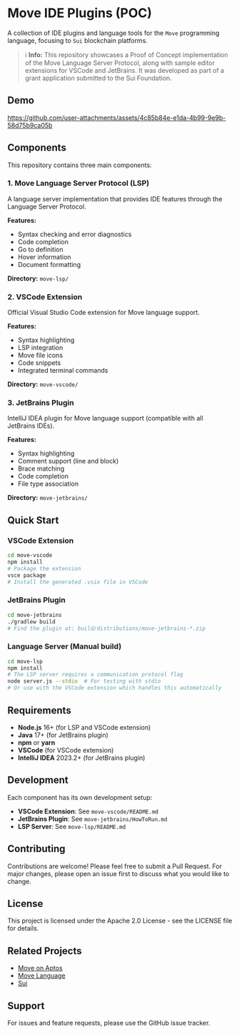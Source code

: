 # Move IDE Plugins (POC)

A collection of IDE plugins and language tools for the `Move` programming language, focusing to `Sui` blockchain platforms.

> ℹ️ **Info:** This repository showcases a Proof of Concept implementation of the Move Language Server Protocol, along with sample editor extensions for VSCode and JetBrains. It was developed as part of a grant application submitted to the Sui Foundation.

## Demo

https://github.com/user-attachments/assets/4c85b84e-e1da-4b99-9e9b-58d75b9ca05b

## Components

This repository contains three main components:

### 1. Move Language Server Protocol (LSP)
A language server implementation that provides IDE features through the Language Server Protocol.

**Features:**
- Syntax checking and error diagnostics
- Code completion
- Go to definition
- Hover information
- Document formatting

**Directory:** `move-lsp/`

### 2. VSCode Extension
Official Visual Studio Code extension for Move language support.

**Features:**
- Syntax highlighting
- LSP integration
- Move file icons
- Code snippets
- Integrated terminal commands

**Directory:** `move-vscode/`

### 3. JetBrains Plugin
IntelliJ IDEA plugin for Move language support (compatible with all JetBrains IDEs).

**Features:**
- Syntax highlighting
- Comment support (line and block)
- Brace matching
- Code completion
- File type association

**Directory:** `move-jetbrains/`

## Quick Start

### VSCode Extension
```bash
cd move-vscode
npm install
# Package the extension
vsce package
# Install the generated .vsix file in VSCode
```

### JetBrains Plugin
```bash
cd move-jetbrains
./gradlew build
# Find the plugin at: build/distributions/move-jetbrains-*.zip
```

### Language Server (Manual build)
```bash
cd move-lsp
npm install
# The LSP server requires a communication protocol flag
node server.js --stdio  # For testing with stdio
# Or use with the VSCode extension which handles this automatically
```

## Requirements

- **Node.js** 16+ (for LSP and VSCode extension)
- **Java** 17+ (for JetBrains plugin)
- **npm** or **yarn**
- **VSCode** (for VSCode extension)
- **IntelliJ IDEA** 2023.2+ (for JetBrains plugin)

## Development

Each component has its own development setup:

- **VSCode Extension**: See `move-vscode/README.md`
- **JetBrains Plugin**: See `move-jetbrains/HowToRun.md`
- **LSP Server**: See `move-lsp/README.md`

## Contributing

Contributions are welcome! Please feel free to submit a Pull Request. For major changes, please open an issue first to discuss what you would like to change.

## License

This project is licensed under the Apache 2.0 License - see the LICENSE file for details.

## Related Projects

- [Move on Aptos](https://github.com/aptos-labs/aptos-core/tree/main/third_party/move)
- [Move Language](https://github.com/move-language/move)
- [Sui](https://github.com/MystenLabs/sui)

## Support

For issues and feature requests, please use the GitHub issue tracker.
